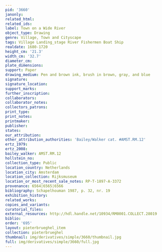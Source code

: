 ```yaml
---
pid: '3660'
janonly: 
related_html: 
related_ids: 
label: Town on a Wide River
object_type: Drawing
genre: Village, Town and Cityscape
tags: Village Landing_stage River Fishermen Boat Ship
realdate: 1680-1720
height_cm: '21.3'
width_cm: '32.7'
diameter_cm: 
plate_dimensions: 
support: Paper
drawing_medium: Pen and brown ink, brush in brown, gray, and blue
signature: 
signature_location: 
support_marks: 
further_inscription: 
collaborators: 
collaborator_notes: 
collectors_patrons: 
print_type: 
print_notes: 
printmaker: 
publisher: 
states: 
our_attribution: 
other_attribution_authorities: 'Bailey/Walker cat. #AMST.RM.12'
ertz_1979: 
ertz_2008: 
bailey_walker: AMST.RM.12
hollstein_no: 
collection_type: Public
location_country: Netherlands
location_city: Amsterdam
location_collection: Rijksmuseum
location_or_most_recent_sale_notes: RP-T-1897-A-3372
provenance: 6564|6565|6566
bibliography: Schapelhouman 1987, p. 32, nr. 19
exhibition_history: 
related_works: 
copies_and_variants: 
curatorial_files: 
external_resources: http://hdl.handle.net/10934/RM0001.COLLECT.28019
biblio: 
order: '695'
layout: pieterbrueghel_item
collection: pieterbrueghel
thumbnail: img/derivatives/simple/3660/thumbnail.jpg
full: img/derivatives/simple/3660/full.jpg
---
```


